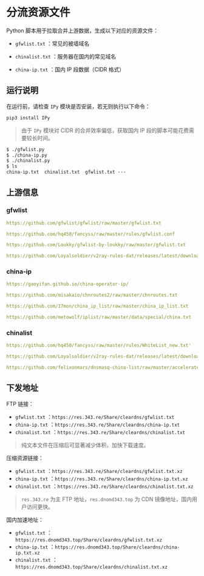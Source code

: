 # 分流资源文件

Python 脚本用于拉取合并上游数据，生成以下对应的资源文件：

+ `gfwlist.txt` ：常见的被墙域名

+ `chinalist.txt` ：服务器在国内的常见域名

+ `china-ip.txt` ：国内 IP 段数据（CIDR 格式）

## 运行说明

在运行前，请检查 `IPy` 模块是否安装，若无则执行以下命令：

```bash
pip3 install IPy
```

> 由于 `IPy` 模块对 CIDR 的合并效率偏低，获取国内 IP 段的脚本可能花费需要较长时间。

```bash
$ ./gfwlist.py
$ ./china-ip.py
$ ./chinalist.py
$ ls
china-ip.txt  chinalist.txt  gfwlist.txt ···
```

## 上游信息

### gfwlist

```yaml
https://github.com/gfwlist/gfwlist/raw/master/gfwlist.txt

https://github.com/hq450/fancyss/raw/master/rules/gfwlist.conf

https://github.com/Loukky/gfwlist-by-loukky/raw/master/gfwlist.txt

https://github.com/Loyalsoldier/v2ray-rules-dat/releases/latest/download/gfw.txt
```

### china-ip

```yaml
https://gaoyifan.github.io/china-operator-ip/

https://github.com/misakaio/chnroutes2/raw/master/chnroutes.txt

https://github.com/17mon/china_ip_list/raw/master/china_ip_list.txt

https://github.com/metowolf/iplist/raw/master/data/special/china.txt
```

### chinalist

```yaml
https://github.com/hq450/fancyss/raw/master/rules/WhiteList_new.txt'

https://github.com/Loyalsoldier/v2ray-rules-dat/releases/latest/download/direct-list.txt'

https://github.com/felixonmars/dnsmasq-china-list/raw/master/accelerated-domains.china.conf'
```

## 下发地址

FTP 链接：

+ `gfwlist.txt` ：`https://res.343.re/Share/cleardns/gfwlist.txt`
+ `china-ip.txt` ：`https://res.343.re/Share/cleardns/china-ip.txt`
+ `chinalist.txt` ：`https://res.343.re/Share/cleardns/chinalist.txt`

> 纯文本文件在压缩后可显著减少体积，加快下载速度。

压缩资源链接：

+ `gfwlist.txt` ：`https://res.343.re/Share/cleardns/gfwlist.txt.xz`
+ `china-ip.txt` ：`https://res.343.re/Share/cleardns/china-ip.txt.xz`
+ `chinalist.txt` ：`https://res.343.re/Share/cleardns/chinalist.txt.xz`

> `res.343.re` 为主 FTP 地址，`res.dnomd343.top` 为 CDN 镜像地址，国内用户访问更快。

国内加速地址：

+ `gfwlist.txt` ：`https://res.dnomd343.top/Share/cleardns/gfwlist.txt.xz`
+ `china-ip.txt` ：`https://res.dnomd343.top/Share/cleardns/china-ip.txt.xz`
+ `chinalist.txt` ：`https://res.dnomd343.top/Share/cleardns/chinalist.txt.xz`
